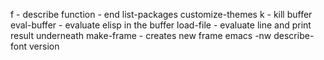 <C-H> f - describe function
<C-X> <C-c> - end
<M-x> list-packages
<M-x> customize-themes
<C-x> k - kill buffer
<M-x> eval-buffer - evaluate elisp in the buffer
<M-x> load-file
<C-j> - evaluate line and print result underneath
<M-x> make-frame - creates new frame
emacs -nw
<M-x> describe-font
<M-x> version
